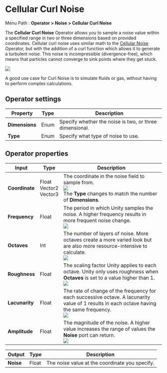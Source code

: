 # Cellular Curl Noise

Menu Path : **Operator > Noise > Cellular Curl Noise**

The **Cellular Curl Noise** Operator allows you to sample a noise value within a specified range in two or three dimensions based on provided coordinates. Cellular curl noise uses similar math to the [Cellular Noise](Operator-Cellular-Noise.md) Operator, but with the addition of a curl function which allows it to generate a turbulent noise. This noise is incompressible (divergence-free), which means that particles cannot converge to sink points where they get stuck.

![](Images/Operator-CellularCurlNoiseAnimation.gif)

A good use case for Curl Noise is to simulate fluids or gas, without having to perform complex calculations.

## Operator settings

| **Property**   | **Type** | **Description**                                              |
| -------------- | -------- | ------------------------------------------------------------ |
| **Dimensions** | Enum     | Specify whether the noise is two, or three dimensional. |
| **Type**       | Enum     | Specify what type of noise to use.                           |

## Operator properties

| **Input**      | **Type**                      | **Description**                                              |
| -------------- | ----------------------------- | ------------------------------------------------------------ |
| **Coordinate** | Float<br/>Vector2<br/>Vector3 | The coordinate in the noise field to sample from.<br/>![](Images/Operator-CellularCurlNoiseCoordinate.gif)<br/>The **Type** changes to match the number of **Dimensions**. |
| **Frequency**  | Float                         | The period in which Unity samples the noise. A higher frequency results in more frequent noise change.<br/>![](Images/Operator-CellularCurlNoiseFrequency.gif) |
| **Octaves**    | Int                           | The number of layers of noise. More octaves create a more varied look but are also more resource-intensive to calculate.<br/>![](Images/Operator-CellularCurlNoiseOctaves.gif) |
| **Roughness**  | Float                         | The scaling factor Unity applies to each octave. Unity only uses roughness when **Octaves** is set to a value higher than 1.<br/>![](Images/Operator-CellularCurlNoiseRoughness.gif) |
| **Lacunarity** | Float                         | The rate of change of the frequency for each successive octave. A lacunarity value of 1 results in each octave having the same frequency.<br/>![](Images/Operator-CellularCurlNoiseLacunarity.gif) |
| **Amplitude**  | Float                         | The magnitude of the noise. A higher value increases the range of values the **Noise** port can return.<br/>![](Images/Operator-CellularCurlNoiseAmplitude.gif) |

| **Output** | **Type** | **Description**                                |
| ---------- | -------- | ---------------------------------------------- |
| **Noise**  | Float    | The noise value at the coordinate you specify. |